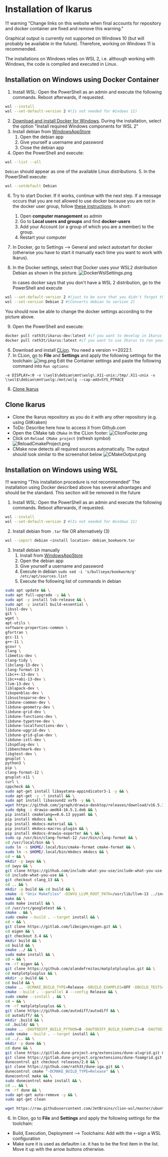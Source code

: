 <!--
SPDX-FileCopyrightText: 2022 The Ikarus Developers mueller@ibb.uni-stuttgart.de
SPDX-License-Identifier: CC-BY-SA-4.0
-->

# Installation of Ikarus

!!! warning "Change links on this website when final accounts for repository and docker container are fixed and remove this warning."

Graphical output is currently not supported on Windows 10 (but will probably be available in the future). Therefore,
working on Windows 11 is recommended.

The installations on Windows relies on WSL 2, i.e. although working with Windows, the code is compiled and executed in Linux.

## Installation on Windows using Docker Container
1. Install WSL: Open the PowerShell as an admin and execute the following commands. Reboot afterwards, if requested.
```sh
wsl --install
wsl --set-default-version 2 #(Is not needed for Windows 11)
```
2. [Download and install Docker for Windows](https://docs.docker.com/desktop/windows/install/).
  During the installation, select the option "Install required Windows components for WSL 2"
3. Install debian from [WindowsAppStore](https://www.microsoft.com/en-us/p/debian/9msvkqc78pk6#activetab=pivot:overviewtab)
    1. Open the debian app
    2. Give yourself a username and password
    3. Close the debian app
4. Open the PowerShell and execute:
```sh
wsl --list --all
```
`Debian` should appear as one of the available Linux distributions.
5. In the PowerShell execute:
```sh
wsl --setdefault Debian
```
6. Try to start Docker. If it works, continue with the next step. If a message occurs that you are not allowed to use docker because
    you are not in the docker user group, follow [these instructions](https://icij.gitbook.io/datashare/faq-errors/you-are-not-allowed-to-use-docker-you-must-be-in-the-docker-users-group-.-what-should-i-do).
    In short:
    1. Open **computer management** as admin
    2. Go to **Local users and groups** and find **docker-users**
    3. Add your Account (or a group of which you are a member) to the group.
    4. Restart your computer
7. In Docker, go to Settings --> General and select autostart for docker
    (otherwise you have to start it manually each time you want to work with Ikarus).
8. In the Docker settings, select that Docker uses your WSL2 distribution Debian as shown in the picture.
    ![DockerWslSettings.png](images/Installation/DockerWslSettings.png)

    In cases docker says that you don't have a WSL 2 distribution, go to the PowerShell and execute
```sh
wsl --set-default-version 2 #(just to be sure that you didn't forgot this at the beginning)
wsl --set-version Debian 2 #(Converts debian to version 2)
```
You should now be able to change the docker settings according to the picture above.

9. Open the PowerShell and execute:
```sh
docker pull rath3t/ikarus-dev:latest #if you want to develop in Ikarus
docker pull rath3t/ikarus:latest #if you want to use Ikarus to run your own main file as in https://github.com/IkarusRepo/Ikarus-Examples
```
6. Download and install [CLion](https://www.jetbrains.com/clion). You need a version >=2022.1.
7. In CLion, go to **File** and **Settings** and apply the following settings for the toolchain:
    ![img.png](images/Installation/CLionToolchainSettings.png)
    Edit the Container settings and paste the following command into `Run options`:
```
-e DISPLAY=:0 -v \\wsl$\debian\mnt\wslg\.X11-unix:/tmp/.X11-unix -v \\wsl$\debian\mnt\wslg:/mnt/wslg --cap-add=SYS_PTRACE
```
8. [Clone Ikarus](#clone-ikarus)

## Clone Ikarus

- Clone the Ikarus repository as you do it with any other repository (e.g. using GitKraken)
- ToDo: Describe here how to access it from Github.com
- Open the CMake tab `CMake` in the CLion footer:
  ![ClionFooter.png](images/Installation/ClionFooter.png)
- Click on `Reload CMake project` (refresh symbol)  
  ![ReloadCmakeProject.png](images/Installation/ReloadCmakeProject.png)
- CMake now detects all required sources automatically. The output should look similar to
  the screenshot below
  ![CMakeOutput.png](images/Installation/CMakeOutput.png)

## Installation on Windows using WSL
!!! warning "This installation procedure is not recommended"
    The installation using Docker described above has several advantages and should be the standard.
    This section will be removed in the future
1. Install WSL: Open the PowerShell as an admin and execute the following commands. Reboot afterwards, if requested.
  ```sh 
  wsl --install
  wsl --set-default-version 2 #(Is not needed for Windows 11)
  ```
2. Install debian from `.tar` file OR alternatively (3)
  ```sh 
  wsl --import debian <install location> debian_bookworm.tar
  ```
3. Install debian manually
    1. Install from [WindowsAppStore](https://www.microsoft.com/en-us/p/debian/9msvkqc78pk6#activetab=pivot:overviewtab)
    2. Open the debian app
    3. Give yourself a username and password
    4. Execute in debian `sudo sed -i 's/bullseye/bookworm/g' /etc/apt/sources.list`
    5. Execute the following list of commands in debian
  ```sh 
  sudo apt update && \
  sudo apt full-upgrade -y && \
  sudo apt -y install lsb-release && \
  sudo apt -y install build-essential \
  libssl-dev \
  git \
  wget \
  apt-utils \
  software-properties-common \
  gfortran \
  gcc-11 \
  g++-11 \
  gcovr \
  clang \
  libmetis-dev \
  clang-tidy \
  libclang-13-dev \
  clang-format-13 \
  libc++-13-dev \
  libc++abi-13-dev \
  llvm-13-dev \
  liblapack-dev \
  libopenblas-dev \
  libsuitesparse-dev \
  libdune-common-dev \
  libdune-geometry-dev \
  libdune-grid-dev \
  libdune-functions-dev \
  libdune-typetree-dev \
  libdune-localfunctions-dev \
  libdune-uggrid-dev \
  libdune-grid-glue-dev \
  libdune-istl-dev \
  libspdlog-dev \
  libbenchmark-dev \
  libgtest-dev \
  gnuplot \
  python3 \
  pip \
  clang-format-12 \
  gnuplot-x11 \
  curl \
  cppcheck && \
  sudo apt-get install libayatana-appindicator3-1 -y && \
  sudo apt-get -y -f install && \
  sudo apt install libasound2 xvfb -y && \
  wget https://github.com/jgraph/drawio-desktop/releases/download/v16.5.1/drawio-amd64-16.5.1.deb && \
  sudo dpkg -i drawio-amd64-16.5.1.deb && \
  pip install cmakelang==0.6.13 pyyaml && \
  pip install mkdocs && \
  pip install mkdocs-material && \
  pip install mkdocs-macros-plugin && \
  pip install mkdocs-drawio-exporter && \ && \
  sudo cp /usr/bin/clang-format-12 /usr/bin/clang-format && \
  cd /usr/local/bin && \
  sudo ln -s $HOME/.local/bin/cmake-format cmake-format && \
  sudo ln -s $HOME/.local/bin/mkdocs mkdocs && \
  cd ~ && \
  mkdir -p iwyu && \
  cd iwyu && \
  git clone https://github.com/include-what-you-use/include-what-you-use.git && \
  cd include-what-you-use && \
  git checkout clang_13 && \
  cd .. && \
  mkdir -p build && cd build && \
  cmake -G "Unix Makefiles" -DIWYU_LLVM_ROOT_PATH=/usr/lib/llvm-13 ../include-what-you-use && \
  make && \
  sudo make install && \
  cd /usr/src/googletest && \
  cmake . && \
  sudo cmake --build . --target install && \
  cd ~ && \
  git clone https://gitlab.com/libeigen/eigen.git && \
  cd eigen && \
  git checkout 3.4 && \
  mkdir build && \
  cd build && \
  cmake ../ && \
  sudo make install && \
  cd ~ && \
  rm -rf eigen && \
  git clone https://github.com/alandefreitas/matplotplusplus.git && \
  cd matplotplusplus && \
  mkdir -p build && \
  cd build && \
  cmake .. -DCMAKE_BUILD_TYPE=Release -DBUILD_EXAMPLES=OFF -DBUILD_TESTS=OFF && \
  cmake --build . --parallel 4 --config Release && \
  sudo cmake --install . && \
  cd ~ && \
  rm -rf matplotplusplus && \
  git clone https://github.com/autodiff/autodiff && \
  cd autodiff/ && \
  mkdir .build && \
  cd .build/ && \
  cmake .. -DAUTODIFF_BUILD_PYTHON=0 -DAUTODIFF_BUILD_EXAMPLES=0 -DAUTODIFF_BUILD_DOCS=0 -DAUTODIFF_BUILD_TESTS=0 && \
  sudo cmake --build . --target install && \
  cd ../.. && \
  mkdir -p dune && \
  cd dune && \
  git clone https://gitlab.dune-project.org/extensions/dune-alugrid.git && \
  git clone https://gitlab.dune-project.org/extensions/dune-foamgrid.git && \
  dunecontrol git checkout releases/2.8 && \
  git clone https://github.com/rath3t/dune-iga.git && \
  dunecontrol cmake "-DCMAKE_BUILD_TYPE=Release" && \
  dunecontrol make && \
  sudo dunecontrol make install && \
  cd .. && \
  rm -rf dune && \
  sudo apt-get auto-remove -y && \
  sudo apt-get clean
  ```
  ```sh
  wget https://raw.githubusercontent.com/JetBrains/clion-wsl/master/ubuntu_setup_env.sh && bash ubuntu_setup_env.sh
  ```
6. In Clion, go to **File** and **Settings** and apply the following settings for the toolchain:
  - Build, Execution, Deployment --> Toolchains: Add with the `+`-sign a WSL configuration
  - Make sure it is used as defaultm i.e. it has to be the first item in the list. Move it up with the arrow buttons otherwise.
